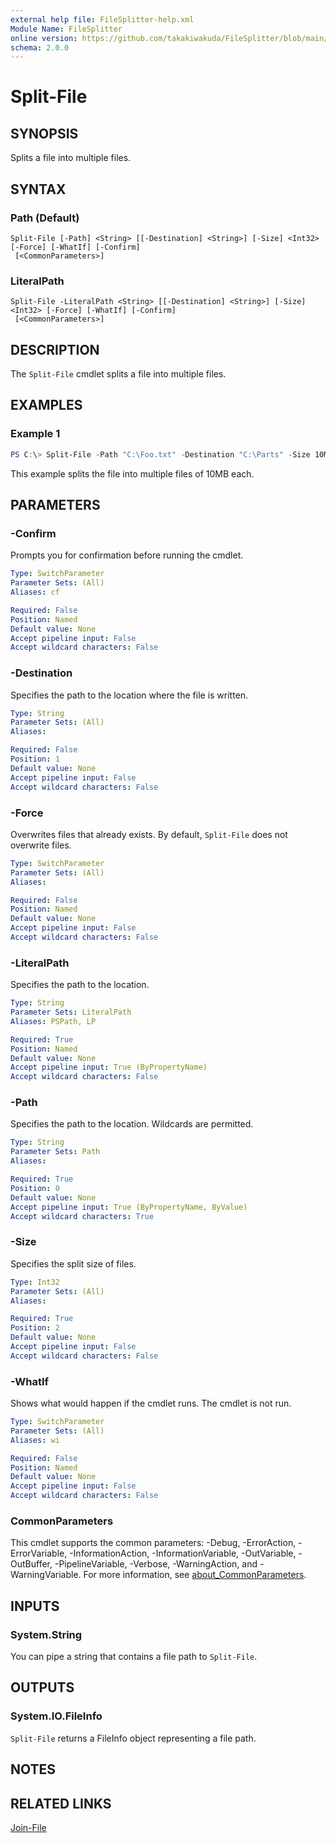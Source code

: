 ```yaml
---
external help file: FileSplitter-help.xml
Module Name: FileSplitter
online version: https://github.com/takakiwakuda/FileSplitter/blob/main/docs/Split-File.md
schema: 2.0.0
---
```


# Split-File

## SYNOPSIS
Splits a file into multiple files.

## SYNTAX

### Path (Default)
```
Split-File [-Path] <String> [[-Destination] <String>] [-Size] <Int32> [-Force] [-WhatIf] [-Confirm]
 [<CommonParameters>]
```

### LiteralPath
```
Split-File -LiteralPath <String> [[-Destination] <String>] [-Size] <Int32> [-Force] [-WhatIf] [-Confirm]
 [<CommonParameters>]
```

## DESCRIPTION
The `Split-File` cmdlet splits a file into multiple files.

## EXAMPLES

### Example 1
```powershell
PS C:\> Split-File -Path "C:\Foo.txt" -Destination "C:\Parts" -Size 10MB
```

This example splits the file into multiple files of 10MB each.

## PARAMETERS

### -Confirm
Prompts you for confirmation before running the cmdlet.

```yaml
Type: SwitchParameter
Parameter Sets: (All)
Aliases: cf

Required: False
Position: Named
Default value: None
Accept pipeline input: False
Accept wildcard characters: False
```

### -Destination
Specifies the path to the location where the file is written.

```yaml
Type: String
Parameter Sets: (All)
Aliases:

Required: False
Position: 1
Default value: None
Accept pipeline input: False
Accept wildcard characters: False
```

### -Force
Overwrites files that already exists. By default, `Split-File` does not overwrite files.

```yaml
Type: SwitchParameter
Parameter Sets: (All)
Aliases:

Required: False
Position: Named
Default value: None
Accept pipeline input: False
Accept wildcard characters: False
```

### -LiteralPath
Specifies the path to the location.

```yaml
Type: String
Parameter Sets: LiteralPath
Aliases: PSPath, LP

Required: True
Position: Named
Default value: None
Accept pipeline input: True (ByPropertyName)
Accept wildcard characters: False
```

### -Path
Specifies the path to the location. Wildcards are permitted.

```yaml
Type: String
Parameter Sets: Path
Aliases:

Required: True
Position: 0
Default value: None
Accept pipeline input: True (ByPropertyName, ByValue)
Accept wildcard characters: True
```

### -Size
Specifies the split size of files.

```yaml
Type: Int32
Parameter Sets: (All)
Aliases:

Required: True
Position: 2
Default value: None
Accept pipeline input: False
Accept wildcard characters: False
```

### -WhatIf
Shows what would happen if the cmdlet runs.
The cmdlet is not run.

```yaml
Type: SwitchParameter
Parameter Sets: (All)
Aliases: wi

Required: False
Position: Named
Default value: None
Accept pipeline input: False
Accept wildcard characters: False
```

### CommonParameters
This cmdlet supports the common parameters: -Debug, -ErrorAction, -ErrorVariable, -InformationAction, -InformationVariable, -OutVariable, -OutBuffer, -PipelineVariable, -Verbose, -WarningAction, and -WarningVariable. For more information, see [about_CommonParameters](http://go.microsoft.com/fwlink/?LinkID=113216).

## INPUTS

### System.String
You can pipe a string that contains a file path to `Split-File`.

## OUTPUTS

### System.IO.FileInfo
`Split-File` returns a FileInfo object representing a file path.

## NOTES

## RELATED LINKS

[Join-File](https://github.com/takakiwakuda/FileSplitter/blob/main/docs/Join-File.md)
